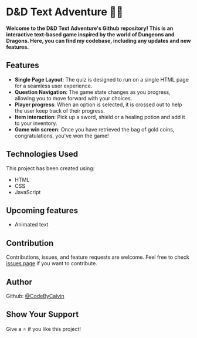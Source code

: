 # D&D Text Adventure 🧙‍♂️

<strong>Welcome to the D&D Text Adventure's Github repository! This is an interactive text-based game inspired by the world of Dungeons and Dragons. Here, you can find my codebase, including any updates and new features.</strong>

## Features

- **Single Page Layout**: The quiz is designed to run on a single HTML page for a seamless user experience.
- **Question Navigation**: The game state changes as you progress, allowing you to move forward with your choices.
- **Player progress**: When an option is selected, it is crossed out to help the user keep track of their progress.
- **Item interaction**: Pick up a sword, shield or a healing potion and add it to your inventory.
- **Game win screen**: Once you have retrieved the bag of gold coins, congratulations, you've won the game!

## Technologies Used

This project has been created using:

- HTML
- CSS
- JavaScript

## Upcoming features
- Animated text 

## Contribution

Contributions, issues, and feature requests are welcome. Feel free to check [issues page](https://github.com/CodeByCalvin/DnD-Text-Adventure/issues) if you want to contribute.

## Author

Github: [@CodeByCalvin](https://github.com/CodeByCalvin)

## Show Your Support

Give a ⭐️ if you like this project!
